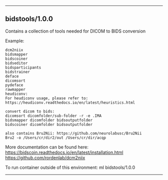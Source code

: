 
----------------------------------
## bidstools/1.0.0 ##
Contains a collection of tools needed for DICOM to BIDS conversion

Example:
```
dcm2niix
bidsmapper
bidscoiner
bidseditor
bidsparticipants
bidstrainer
deface
dicomsort
pydeface
rawmapper
heudiconv:
For heudiconv usage, please refer to: https://heudiconv.readthedocs.io/en/latest/heuristics.html

convert dicom to bids:
dicomsort dicomfolder/sub-folder -r -e .IMA
bidsmapper dicomfolder bidsoutputfolder
bidscoiner dicomfolder bidsoutputfolder

also contains Bru2Nii: https://github.com/neurolabusc/Bru2Nii
Bru2 -o /Users/cr/dir2/out /Users/cr/dir/acqp
```

More documentation can be found here:
https://bidscoin.readthedocs.io/en/latest/installation.html
https://github.com/rordenlab/dcm2niix


To run container outside of this environment: ml bidstools/1.0.0

----------------------------------
